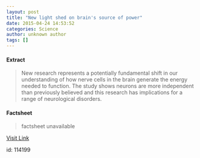 ```yaml
---
layout: post
title: "New light shed on brain's source of power"
date: 2015-04-24 14:53:52
categories: Science
author: unknown author
tags: []
---
```



#### Extract
>New research represents a potentially fundamental shift in our understanding of how nerve cells in the brain generate the energy needed to function. The study shows neurons are more independent than previously believed and this research has implications for a range of neurological disorders.

#### Factsheet
>factsheet unavailable

[Visit Link](http://feeds.sciencedaily.com/~r/sciencedaily/~3/MoLhirLxpe4/150424105352.htm)

id:  114199
